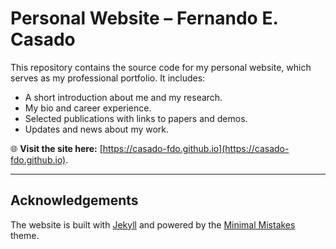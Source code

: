 # Personal Website – Fernando E. Casado  

This repository contains the source code for my personal website, which serves as my professional portfolio. It includes:  
- A short introduction about me and my research.  
- My bio and career experience.
- Selected publications with links to papers and demos.  
- Updates and news about my work.  

🌐 **Visit the site here:** [https://casado-fdo.github.io](https://casado-fdo.github.io).  

---

## Acknowledgements  

The website is built with [Jekyll](https://jekyllrb.com/) and powered by the [Minimal Mistakes](https://github.com/mmistakes/minimal-mistakes) theme.  

